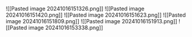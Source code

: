 ![[Pasted image 20241016151326.png]]
![[Pasted image 20241016151420.png]]
![[Pasted image 20241016151623.png]]
![[Pasted image 20241016151809.png]]
![[Pasted image 20241016151913.png]]
![[Pasted image 20241016153338.png]]